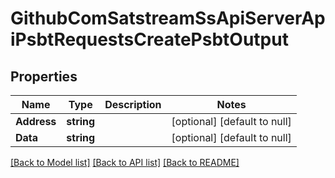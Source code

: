 # GithubComSatstreamSsApiServerApiPsbtRequestsCreatePsbtOutput

## Properties
Name | Type | Description | Notes
------------ | ------------- | ------------- | -------------
**Address** | **string** |  | [optional] [default to null]
**Data** | **string** |  | [optional] [default to null]

[[Back to Model list]](../README.md#documentation-for-models) [[Back to API list]](../README.md#documentation-for-api-endpoints) [[Back to README]](../README.md)

